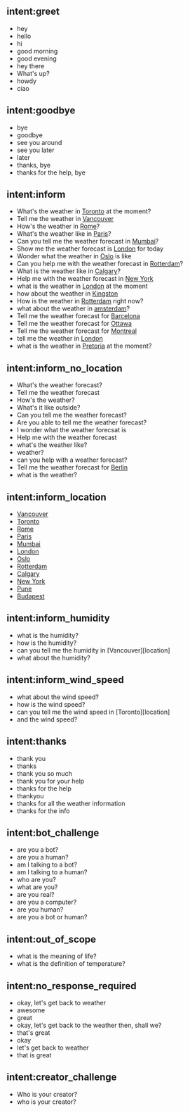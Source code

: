 ## intent:greet
- hey
- hello
- hi
- good morning
- good evening
- hey there
- What's up?
- howdy
- ciao

## intent:goodbye
- bye
- goodbye
- see you around
- see you later
- later
- thanks, bye
- thanks for the help, bye

## intent:inform
- What's the weather in [Toronto](location) at the moment?
- Tell me the weather in [Vancouver](location)
- How's the weather in [Rome](location)?
- What's the weather like in [Paris](location)?
- Can you tell me the weather forecast in [Mumbai](location)?
- Show me the weather forecast is [London](location) for today
- Wonder what the weather in [Oslo](location) is like
- Can you help me with the weather forecast in [Rotterdam](location)?
- What is the weather like in [Calgary](location)?
- Help me with the weather forecast in [New York](location)
- what is the weather in [London](location) at the moment
- how about the weather in [Kingston](location)
- How is the weather in [Rotterdam](location) right now?
- what about the weather in [amsterdam](location)?
- Tell me the weather forecast for [Barcelona](location)
- Tell me the weather forecast for [Ottawa](location)
- Tell me the weather forecast for [Montreal](location)
- tell me the weather in [London](location)
- what is the weather in [Pretoria](location) at the moment?

## intent:inform_no_location
- What's the weather forecast?
- Tell me the weather forecast
- How's the weather?
- What's it like outside?
- Can you tell me the weather forecast?
- Are you able to tell me the weather forecast?
- I wonder what the weather forecsat is
- Help me with the weather forecast
- what's the weather like?
- weather?
- can you help with a weather forecast?
- Tell me the weather forecast for [Berlin](location)
- what is the weather?

## intent:inform_location
- [Vancouver](location)
- [Toronto](location)
- [Rome](location)
- [Paris](location)
- [Mumbai](location)
- [London](location)
- [Oslo](location)
- [Rotterdam](location)
- [Calgary](location)
- [New York](location)
- [Pune](location)
- [Budapest](location)

## intent:inform_humidity
- what is the humidity?
- how is the humidity?
- can you tell me the humidity in [Vancouver][location]
- what about the humidity?

## intent:inform_wind_speed
- what about the wind speed?
- how is the wind speed?
- can you tell me the wind speed in [Toronto][location]
- and the wind speed?

## intent:thanks
- thank you
- thanks
- thank you so much
- thank you for your help
- thanks for the help
- thankyou
- thanks for all the weather information
- thanks for the info

## intent:bot_challenge
- are you a bot?
- are you a human?
- am I talking to a bot?
- am I talking to a human?
- who are you?
- what are you?
- are you real?
- are you a computer?
- are you human?
- are you a bot or human?

## intent:out_of_scope
- what is the meaning of life?
- what is the definition of temperature?

## intent:no_response_required
- okay, let's get back to weather
- awesome
- great
- okay, let's get back to the weather then, shall we?
- that's great
- okay
- let's get back to weather
- that is great

## intent:creator_challenge
- Who is your creator?
- who is your creator?

